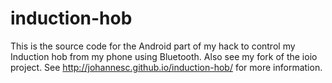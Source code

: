 induction-hob
=============
This is the source code for the Android part of my hack to control my Induction hob from my phone using Bluetooth. Also see my fork of the ioio project. See http://johannesc.github.io/induction-hob/ for more information.
